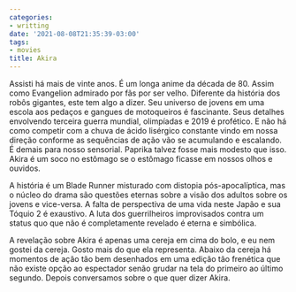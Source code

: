 ```yaml
---
categories:
- writting
date: '2021-08-08T21:35:39-03:00'
tags:
- movies
title: Akira
---
```


Assisti há mais de vinte anos. É um longa anime da década de 80. Assim como Evangelion admirado por fãs por ser velho. Diferente da história dos robôs gigantes, este tem algo a dizer. Seu universo de jovens em uma escola aos pedaços e gangues de motoqueiros é fascinante. Seus detalhes envolvendo terceira guerra mundial, olimpíadas e 2019 é profético. E não há como competir com a chuva de ácido lisérgico constante vindo em nossa direção conforme as sequências de ação vão se acumulando e escalando. É demais para nosso sensorial. Paprika talvez fosse mais modesto que isso. Akira é um soco no estômago se o estômago ficasse em nossos olhos e ouvidos.

A história é um Blade Runner misturado com distopia pós-apocalíptica, mas o núcleo do drama são questões eternas sobre a visão dos adultos sobre os jovens e vice-versa. A falta de perspectiva de uma vida neste Japão e sua Tóquio 2 é exaustivo. A luta dos guerrilheiros improvisados contra um status quo que não é completamente revelado é eterna e simbólica.

A revelação sobre Akira é apenas uma cereja em cima do bolo, e eu nem gostei da cereja. Gosto mais do que ela representa. Abaixo da cereja há momentos de ação tão bem desenhados em uma edição tão frenética que não existe opção ao espectador senão grudar na tela do primeiro ao último segundo. Depois conversamos sobre o que quer dizer Akira.